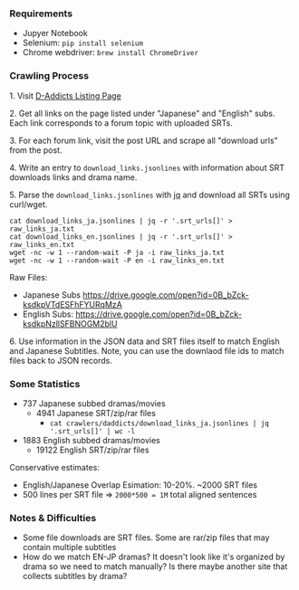 ### Requirements

- Jupyer Notebook
- Selenium: `pip install selenium`
- Chrome webdriver: `brew install ChromeDriver`

### Crawling Process

1\. Visit [D-Addicts Listing Page](http://www.d-addicts.com/forums/page/subtitles?sid=c00e06662e59c449c2b2814b22e7bc90)

2\. Get all links on the page listed under "Japanese" and "English" subs. Each link corresponds to a forum topic with uploaded SRTs.

3\. For each forum link, visit the post URL and scrape all "download urls" from the post.

4\. Write an entry to `download_links.jsonlines` with information about SRT downloads links and drama name.

5\. Parse the `download_links.jsonlines` with [jq](https://stedolan.github.io/jq/) and download all SRTs using curl/wget.

```
cat download_links_ja.jsonlines | jq -r '.srt_urls[]' > raw_links_ja.txt
cat download_links_en.jsonlines | jq -r '.srt_urls[]' > raw_links_en.txt
wget -nc -w 1 --random-wait -P ja -i raw_links_ja.txt
wget -nc -w 1 --random-wait -P en -i raw_links_en.txt
```

Raw Files:

- Japanese Subs https://drive.google.com/open?id=0B_bZck-ksdkpVTdESFhFYURqMzA
- English Subs: https://drive.google.com/open?id=0B_bZck-ksdkpNzllSFBNOGM2blU

6\. Use information in the JSON data and SRT files itself to match English and Japanese Subtitles. Note, you can use the downlaod file ids to match files back to JSON records.


### Some Statistics

- 737 Japanese subbed dramas/movies
  - 4941 Japanese SRT/zip/rar files
    - `cat crawlers/daddicts/download_links_ja.jsonlines | jq '.srt_urls[]' | wc -l`
- 1883 English subbed dramas/movies
  - 19122 English SRT/zip/rar files

Conservative estimates:

- English/Japanese Overlap Esimation: 10-20%. ~2000 SRT files
- 500 lines per SRT file => `2000*500 = 1M` total aligned sentences

### Notes & Difficulties

- Some file downloads are SRT files. Some are rar/zip files that may contain multiple subtitles
- How do we match EN-JP dramas? It doesn't look like it's organized by drama so we need to match manually? Is there maybe another site that collects subtitles by drama?

